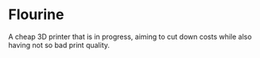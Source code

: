 # Flourine
A cheap 3D printer that is in progress, aiming to cut down costs while also having not so bad print quality.
